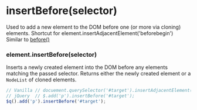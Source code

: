 # insertBefore(selector)
Used to add a new element to the DOM before one (or more via cloning) elements.
Shortcut for element.insertAdjacentElement('beforebegin')
Similar to [before()](./before.md)

### element.insertBefore(selector)
Inserts a newly created element into the DOM before any elements matching the passed selector.
Returns either the newly created element or a `NodeList` of cloned elements.

```javascript
// Vanilla // docuement.querySelector('#target').insertAdjacentElement('beforebegin', document.createElement('p'));
// jQuery  // $.add('p').insertBefore('#target');
$q().add('p').insertBefore('#target');
```
